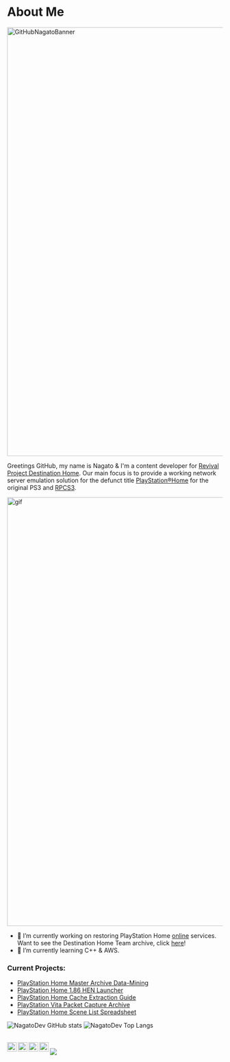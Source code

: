 # About Me 


<img width="1000" alt="GitHubNagatoBanner" src="https://user-images.githubusercontent.com/67494727/140847055-8fe6ecb6-dca3-4ce9-b660-98068356aaed.png">

Greetings GitHub, my name is Nagato & I'm a content developer for [Revival Project Destination Home](http://destinationho.me/). Our main focus is to provide a working network server emulation solution for the defunct title [PlayStation®Home](https://en.wikipedia.org/wiki/PlayStation_Home) for the original PS3 and [RPCS3](https://rpcs3.net/).

 <img align="center" alt="gif" src="https://github.com/NagatoDEV/NagatoDEV/blob/main/ezgif.com-gif-maker%20(2).gif" width="1000" />

- 🔭 I’m currently working on restoring PlayStation Home [online](https://youtu.be/D7LQP5SDUjU) services. Want to see the Destination Home Team archive, click [here](https://github.com/NagatoDEV/PlayStation-Home-Master-Archive)!
- 🧠 I’m currently learning C++ & AWS. 

### Current Projects:

- [PlayStation Home Master Archive Data-Mining](https://github.com/NagatoDEV/PlayStation-Home-Master-Archive)
- [PlayStation Home 1.86 HEN Launcher](https://github.com/DestinationHome/PlayStation-Home-Hen-Offline)
- [PlayStation Home Cache Extraction Guide](https://nagato.gitbook.io/playstation-home-cache-extraction-guide1/)
- [PlayStation Vita Packet Capture Archive](https://github.com/NagatoDEV/PlayStation-Vita-Packet-Captures)
- [PlayStation Home Scene List Spreadsheet](https://github.com/NagatoDEV/PlayStation-Home-Scene-List-Spreadsheet)

![NagatoDev GitHub stats](https://github-readme-stats.vercel.app/api?username=NagatoDEV&theme=monokai&show_icons=true)
![NagatoDev Top Langs](https://github-readme-stats.vercel.app/api/top-langs/?username=NagatoDEV&theme=monokai)

</br>
<a href="https://discord.gg/nhH6vpX">
  <img align="left" alt="TEAM Nagato width=" width="22px" src="https://raw.githubusercontent.com/peterthehan/peterthehan/master/assets/discord.svg" />
</a>
<a href="https://twitter.com/NagatoRevenge">
  <img align="left" alt="NagatoRevenge | Twitter" width="22px" src="https://raw.githubusercontent.com/peterthehan/peterthehan/master/assets/twitter.svg" />
</a>
<a href="https://www.reddit.com/user/Nagato-DEV/">
  <img align="left" alt="NagatoDev | Reddit" width="22px" src="https://seeklogo.com/images/R/reddit-logo-23F13F6A6A-seeklogo.com.png" />
</a>
<a href="https://www.youtube.com/channel/UCXgz1g5ET8Un9gax-nGMjMw">
  <img align="left" alt="NagatoDev | YouTube" width="22px" src="https://raw.githubusercontent.com/peterthehan/peterthehan/master/assets/youtube.svg" />
</a>

![](https://visitor-badge.glitch.me/badge?page_id=NagatoDev.NagatoDev)
